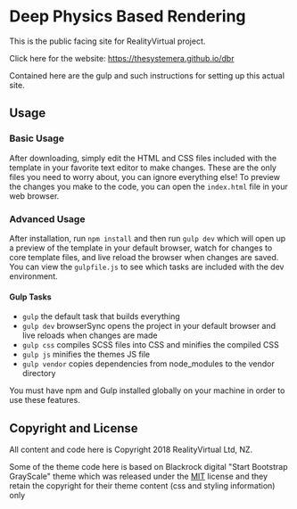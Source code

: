 # Deep Physics Based Rendering

This is the public facing site for RealityVirtual project.

Click here for the website:
https://thesystemera.github.io/dbr


Contained here are the gulp and such instructions for setting up this actual site.  

## Usage

### Basic Usage

After downloading, simply edit the HTML and CSS files included with the template in your favorite text editor to make changes. These are the only files you need to worry about, you can ignore everything else! To preview the changes you make to the code, you can open the `index.html` file in your web browser.

### Advanced Usage

After installation, run `npm install` and then run `gulp dev` which will open up a preview of the template in your default browser, watch for changes to core template files, and live reload the browser when changes are saved. You can view the `gulpfile.js` to see which tasks are included with the dev environment.

#### Gulp Tasks

- `gulp` the default task that builds everything
- `gulp dev` browserSync opens the project in your default browser and live reloads when changes are made
- `gulp css` compiles SCSS files into CSS and minifies the compiled CSS
- `gulp js` minifies the themes JS file
- `gulp vendor` copies dependencies from node_modules to the vendor directory

You must have npm and Gulp installed globally on your machine in order to use these features.

## Copyright and License

All content and code here is Copyright 2018 RealityVirtual Ltd, NZ. 

Some of the theme code here is based on Blackrock digital "Start Bootstrap GrayScale" theme which was released under the [MIT](https://github.com/BlackrockDigital/startbootstrap-grayscale/blob/gh-pages/LICENSE) license and they retain the copyright for their theme content (css and styling information) only
